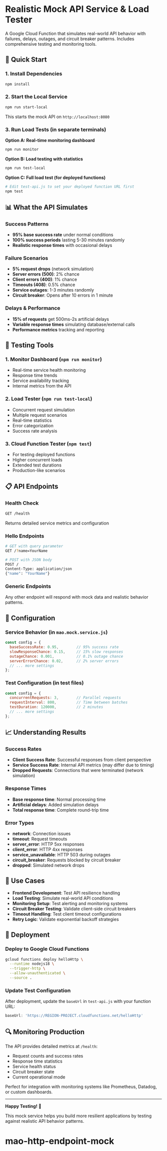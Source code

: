 # Realistic Mock API Service & Load Tester

A Google Cloud Function that simulates real-world API behavior with failures, delays, outages, and circuit breaker patterns. Includes comprehensive testing and monitoring tools.

## 🚀 Quick Start

### 1. Install Dependencies
```bash
npm install
```

### 2. Start the Local Service
```bash
npm run start-local
```
This starts the mock API on `http://localhost:8080`

### 3. Run Load Tests (in separate terminals)

**Option A: Real-time monitoring dashboard**
```bash
npm run monitor
```

**Option B: Load testing with statistics**
```bash
npm run test-local
```

**Option C: Full load test (for deployed functions)**
```bash
# Edit test-api.js to set your deployed function URL first
npm test
```

## 📊 What the API Simulates

### Success Patterns
- **95% base success rate** under normal conditions
- **100% success periods** lasting 5-30 minutes randomly
- **Realistic response times** with occasional delays

### Failure Scenarios
- **5% request drops** (network simulation)
- **Server errors (500)**: 2% chance
- **Client errors (400)**: 1% chance  
- **Timeouts (408)**: 0.5% chance
- **Service outages**: 1-3 minutes randomly
- **Circuit breaker**: Opens after 10 errors in 1 minute

### Delays & Performance
- **15% of requests** get 500ms-2s artificial delays
- **Variable response times** simulating database/external calls
- **Performance metrics** tracking and reporting

## 🧪 Testing Tools

### 1. Monitor Dashboard (`npm run monitor`)
- Real-time service health monitoring
- Response time trends
- Service availability tracking
- Internal metrics from the API

### 2. Load Tester (`npm run test-local`)
- Concurrent request simulation
- Multiple request scenarios
- Real-time statistics
- Error categorization
- Success rate analysis

### 3. Cloud Function Tester (`npm test`)
- For testing deployed functions
- Higher concurrent loads
- Extended test durations
- Production-like scenarios

## 📋 API Endpoints

### Health Check
```bash
GET /health
```
Returns detailed service metrics and configuration

### Hello Endpoints
```bash
# GET with query parameter
GET /?name=YourName

# POST with JSON body
POST /
Content-Type: application/json
{"name": "YourName"}
```

### Generic Endpoints
Any other endpoint will respond with mock data and realistic behavior patterns.

## 🔧 Configuration

### Service Behavior (in `mao.mock.service.js`)
```javascript
const config = {
  baseSuccessRate: 0.95,        // 95% success rate
  slowResponseChance: 0.15,     // 15% slow responses
  outageChance: 0.001,          // 0.1% outage chance
  serverErrorChance: 0.02,      // 2% server errors
  // ... more settings
};
```

### Test Configuration (in test files)
```javascript
const config = {
  concurrentRequests: 3,        // Parallel requests
  requestInterval: 800,         // Time between batches
  testDuration: 120000,         // 2 minutes
  // ... more settings  
};
```

## 📈 Understanding Results

### Success Rates
- **Client Success Rate**: Successful responses from client perspective
- **Service Success Rate**: Internal API metrics (may differ due to timing)
- **Dropped Requests**: Connections that were terminated (network simulation)

### Response Times
- **Base response time**: Normal processing time
- **Artificial delays**: Added simulation delays
- **Total response time**: Complete round-trip time

### Error Types
- **network**: Connection issues
- **timeout**: Request timeouts
- **server_error**: HTTP 5xx responses  
- **client_error**: HTTP 4xx responses
- **service_unavailable**: HTTP 503 during outages
- **circuit_breaker**: Requests blocked by circuit breaker
- **dropped**: Simulated network drops

## 🎯 Use Cases

- **Frontend Development**: Test API resilience handling
- **Load Testing**: Simulate real-world API conditions  
- **Monitoring Setup**: Test alerting and monitoring systems
- **Circuit Breaker Testing**: Validate client-side circuit breakers
- **Timeout Handling**: Test client timeout configurations
- **Retry Logic**: Validate exponential backoff strategies

## 🚀 Deployment

### Deploy to Google Cloud Functions
```bash
gcloud functions deploy helloHttp \
  --runtime nodejs18 \
  --trigger-http \
  --allow-unauthenticated \
  --source .
```

### Update Test Configuration
After deployment, update the `baseUrl` in `test-api.js` with your function URL:
```javascript
baseUrl: 'https://REGION-PROJECT.cloudfunctions.net/helloHttp'
```

## 🔍 Monitoring Production

The API provides detailed metrics at `/health`:
- Request counts and success rates
- Response time statistics  
- Service health status
- Circuit breaker state
- Current operational mode

Perfect for integration with monitoring systems like Prometheus, Datadog, or custom dashboards.

---

**Happy Testing!** 🎉

This mock service helps you build more resilient applications by testing against realistic API behavior patterns.
# mao-http-endpoint-mock

